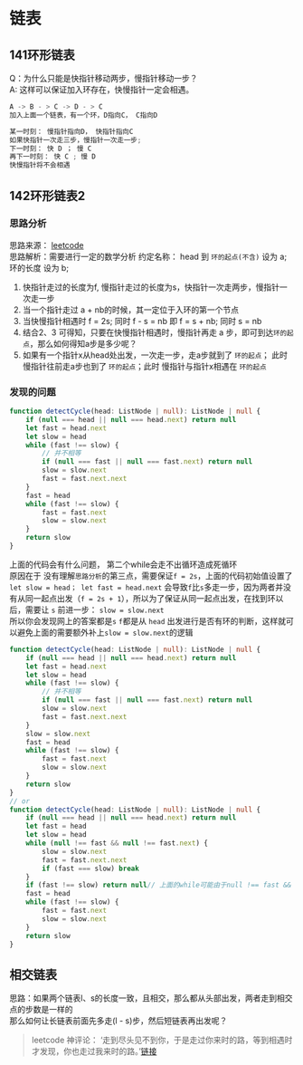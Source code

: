 # 链表
## 141环形链表
Q：为什么只能是快指针移动两步，慢指针移动一步？   
A: 这样可以保证加入环存在，快慢指针一定会相遇。
```ts
A -> B - > C -> D - > C
加入上面一个链表，有一个环，D指向C， C指向D

某一时刻： 慢指针指向D， 快指针指向C
如果快指针一次走三步，慢指针一次走一步;
下一时刻： 快 D ； 慢 C
再下一时刻： 快 C ; 慢 D
快慢指针将不会相遇
```

## 142环形链表2
### 思路分析
思路来源： [leetcode](https://leetcode.cn/problems/linked-list-cycle-ii/solution/linked-list-cycle-ii-kuai-man-zhi-zhen-shuang-zhi-/)  
思路解析：需要进行一定的数学分析
约定名称： head 到 `环的起点(不含)` 设为 a; 环的长度 设为 b;
1. 快指针走过的长度为f, 慢指针走过的长度为s，快指针一次走两步，慢指针一次走一步
2. 当一个指针走过 a + nb的时候，其一定位于入环的第一个节点
3. 当快慢指针相遇时 f = 2s; 同时 f - s = nb 即 f = s + nb; 同时 s = nb
4. 结合2、3 可得知，只要在快慢指针相遇时，慢指针再走 a 步，即可到达`环的起点`，那么如何得知a步是多少呢？
5. 如果有一个指针x从head处出发，一次走一步，走a步就到了 `环的起点`； 此时 慢指针往前走a步也到了 `环的起点`；此时 慢指针与指针x相遇在 `环的起点`

### 发现的问题
```ts
function detectCycle(head: ListNode | null): ListNode | null {
    if (null === head || null === head.next) return null
    let fast = head.next
    let slow = head
    while (fast !== slow) {
        // 并不相等
        if (null === fast || null === fast.next) return null
        slow = slow.next
        fast = fast.next.next
    }
    fast = head
    while (fast !== slow) {
        fast = fast.next
        slow = slow.next
    }
    return slow
}
```
上面的代码会有什么问题， 第二个while会走不出循环造成死循环  
原因在于 没有理解`思路分析`的第三点，需要保证`f = 2s`，上面的代码初始值设置了`let slow = head； let fast = head.next` 会导致`f`比`s`多走一步，因为两者并没有从同一起点出发（`f = 2s + 1`），所以为了保证从同一起点出发，在找到环以后，需要让 `s` 前进一步： `slow = slow.next`  
所以你会发现网上的答案都是`s` `f`都是从 `head` 出发进行是否有环的判断，这样就可以避免上面的需要额外补上`slow = slow.next`的逻辑
```ts
function detectCycle(head: ListNode | null): ListNode | null {
    if (null === head || null === head.next) return null
    let fast = head.next
    let slow = head
    while (fast !== slow) {
        // 并不相等
        if (null === fast || null === fast.next) return null
        slow = slow.next
        fast = fast.next.next
    }
    slow = slow.next
    fast = head
    while (fast !== slow) {
        fast = fast.next
        slow = slow.next
    }
    return slow
}
// or
function detectCycle(head: ListNode | null): ListNode | null {
    if (null === head || null === head.next) return null
    let fast = head
    let slow = head
    while (null !== fast && null !== fast.next) {
        slow = slow.next
        fast = fast.next.next
        if (fast === slow) break
    }
    if (fast !== slow) return null// 上面的while可能由于null !== fast && null !== fast.next不满足或者fast === slow 退出，所以需要做判断
    fast = head
    while (fast !== slow) {
        fast = fast.next
        slow = slow.next
    }
    return slow
}
```

## 相交链表
思路：如果两个链表l、s的长度一致，且相交，那么都从头部出发，两者走到相交点的步数是一样的  
那么如何让长链表前面先多走(l - s)步，然后短链表再出发呢？
> leetcode 神评论： ‘走到尽头见不到你，于是走过你来时的路，等到相遇时才发现，你也走过我来时的路。’[链接](https://leetcode.cn/problems/intersection-of-two-linked-lists/solution/tu-jie-xiang-jiao-lian-biao-by-user7208t/)
